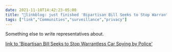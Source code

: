 ```yaml
---
date: 2021-11-18T14:42:23-05:00
title: "🔗linkblog: just finished 'Bipartisan Bill Seeks to Stop Warrantless Car Spying by Police'"
tags: ["link","Communities","surveillance","privacy"]
---
```

Something else to write representatives about.
 
[link to 'Bipartisan Bill Seeks to Stop Warrantless Car Spying by Police'](https://theintercept.com/2021/11/18/bill-warrantless-searches-car-data-police/)
